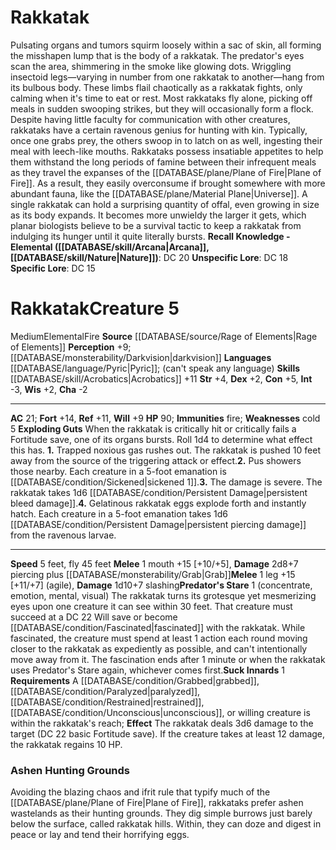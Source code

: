 ﻿---
ac: '21'
alignment: null
all_resistance: null
burrow_speed: null
charisma: '-2'
climb_speed: null
constitution: '+5'
creature_ability:
- '1.'
- '2.'
- '3.'
- '4.'
- Exploding Guts
- Predator's Stare
- Suck Innards
creature_family: null
description: "Pulsating organs and tumors squirm loosely within a sac of skin, all\
  \ forming the misshapen lump that is the body of a rakkatak. The predator's eyes\
  \ scan the area, shimmering in the smoke like glowing dots. Wriggling insectoid\
  \ legs\u2014varying in number from one rakkatak to another\u2014hang from its bulbous\
  \ body. These limbs flail chaotically as a rakkatak fights, only calming when it's\
  \ time to eat or rest.<br/><br/> Most rakkataks fly alone, picking off meals in\
  \ sudden swooping strikes, but they will occasionally form a flock. Despite having\
  \ little faculty for communication with other creatures, rakkataks have a certain\
  \ ravenous genius for hunting with kin. Typically, once one grabs prey, the others\
  \ swoop in to latch on as well, ingesting their meal with leech-like mouths.<br/><br/>\
  \ Rakkataks possess insatiable appetites to help them withstand the long periods\
  \ of famine between their infrequent meals as they travel the expanses of the [[DATABASE/plane/Plane\
  \ of Fire|Plane of Fire]] . As a result, they easily overconsume if brought somewhere\
  \ with more abundant fauna, like the [[DATABASE/plane/Material Plane|Universe]]\
  \ . A single rakkatak can hold a surprising quantity of offal, even growing in size\
  \ as its body expands. It becomes more unwieldy the larger it gets, which planar\
  \ biologists believe to be a survival tactic to keep a rakkatak from indulging its\
  \ hunger until it quite literally bursts.<br/><br/><b><u>Recall Knowledge - Elemental</u>\
  \ ( [[DATABASE/skill/Arcana|Arcana]] , [[DATABASE/skill/Nature|Nature]] )</b>: DC\
  \ 20<br/><b><u>Unspecific Lore</u></b>: DC 18<br/><b><u>Specific Lore</u></b>: DC\
  \ 15"
dexterity: '+2'
element: Fire
fly_speed: '45'
fortitude: '+14'
hardness: null
hp: '90'
id: '2690'
immunity:
- '[[DATABASE/trait/Fire|fire]]'
intelligence: '-3'
land_speed: '5'
language:
- '[[DATABASE/language/Pyric|Pyric]] ; (can''t speak any language)'
level: '5'
max_speed: '45'
name: Rakkatak
perception: '+9'
rarity: Common
reflex: '+11'
resistance: null
rus_type_level: null
school: null
sense:
- '[[DATABASE/monsterability/Darkvision|darkvision]]'
size: Medium
skill:
- '[[DATABASE/skill/Acrobatics|Acrobatics]] +11'
source: '[[DATABASE/source/Rage of Elements|Rage of Elements]]'
speed:
- 5 feet
- fly 45 feet
spell: null
strength: '+4'
strength_req: '4'
strongest_save:
- Fortitude
swim_speed: null
trait:
- '[[DATABASE/trait/Elemental|Elemental]]'
- '[[DATABASE/trait/Fire|Fire]]'
type: Creature
vision: Darkvision
weakest_save:
- Will
weakness:
- '[[DATABASE/trait/Cold|cold]] 5'
will: '+9'
wisdom: '+2'

---
# Rakkatak

Pulsating organs and tumors squirm loosely within a sac of skin, all forming the misshapen lump that is the body of a rakkatak. The predator's eyes scan the area, shimmering in the smoke like glowing dots. Wriggling insectoid legs—varying in number from one rakkatak to another—hang from its bulbous body. These limbs flail chaotically as a rakkatak fights, only calming when it's time to eat or rest.
 Most rakkataks fly alone, picking off meals in sudden swooping strikes, but they will occasionally form a flock. Despite having little faculty for communication with other creatures, rakkataks have a certain ravenous genius for hunting with kin. Typically, once one grabs prey, the others swoop in to latch on as well, ingesting their meal with leech-like mouths.
 Rakkataks possess insatiable appetites to help them withstand the long periods of famine between their infrequent meals as they travel the expanses of the [[DATABASE/plane/Plane of Fire|Plane of Fire]]. As a result, they easily overconsume if brought somewhere with more abundant fauna, like the [[DATABASE/plane/Material Plane|Universe]]. A single rakkatak can hold a surprising quantity of offal, even growing in size as its body expands. It becomes more unwieldy the larger it gets, which planar biologists believe to be a survival tactic to keep a rakkatak from indulging its hunger until it quite literally bursts.
**Recall Knowledge - Elemental ([[DATABASE/skill/Arcana|Arcana]], [[DATABASE/skill/Nature|Nature]])**: DC 20
**Unspecific Lore**: DC 18
**Specific Lore**: DC 15

# Rakkatak<span class="item-type">Creature 5</span>

<span class="trait-size item-trait">Medium</span><span class="item-trait">Elemental</span><span class="item-trait">Fire</span>
**Source** [[DATABASE/source/Rage of Elements|Rage of Elements]]
**Perception** +9; [[DATABASE/monsterability/Darkvision|darkvision]]
**Languages** [[DATABASE/language/Pyric|Pyric]]; (can't speak any language)
**Skills** [[DATABASE/skill/Acrobatics|Acrobatics]] +11
**Str** +4, **Dex** +2, **Con** +5, **Int** -3, **Wis** +2, **Cha** -2

---
**AC** 21; **Fort** +14, **Ref** +11, **Will** +9
**HP** 90; **Immunities** fire; **Weaknesses** cold 5
<span class="in-box-ability">**Exploding Guts** When the rakkatak is critically hit or critically fails a Fortitude save, one of its organs bursts. Roll 1d4 to determine what effect this has.</span><span class="in-box-ability">
**1.** Trapped noxious gas rushes out. The rakkatak is pushed 10 feet away from the source of the triggering attack or effect.</span><span class="in-box-ability">**2.** Pus showers those nearby. Each creature in a 5-foot emanation is [[DATABASE/condition/Sickened|sickened 1]].</span><span class="in-box-ability">**3.** The damage is severe. The rakkatak takes 1d6 [[DATABASE/condition/Persistent Damage|persistent bleed damage]].</span><span class="in-box-ability">**4.** Gelatinous rakkatak eggs explode forth and instantly hatch. Each creature in a 5-foot emanation takes 1d6 [[DATABASE/condition/Persistent Damage|persistent piercing damage]] from the ravenous larvae.</span>

---
**Speed** 5 feet, fly 45 feet
<span class="in-box-ability">**Melee** <span class="action-icon">1</span> mouth +15 [+10/+5], **Damage** 2d8+7 piercing plus [[DATABASE/monsterability/Grab|Grab]]</span><span class="in-box-ability">**Melee** <span class="action-icon">1</span> leg +15 [+11/+7] (agile), **Damage** 1d10+7 slashing</span><span class="in-box-ability">**Predator's Stare** <span class="action-icon">1</span> (concentrate, emotion, mental, visual) The rakkatak turns its grotesque yet mesmerizing eyes upon one creature it can see within 30 feet. That creature must succeed at a DC 22 Will save or become [[DATABASE/condition/Fascinated|fascinated]] with the rakkatak. While fascinated, the creature must spend at least 1 action each round moving closer to the rakkatak as expediently as possible, and can't intentionally move away from it. The fascination ends after 1 minute or when the rakkatak uses Predator's Stare again, whichever comes first.</span><span class="in-box-ability">**Suck Innards** <span class="action-icon">1</span> **Requirements** A [[DATABASE/condition/Grabbed|grabbed]], [[DATABASE/condition/Paralyzed|paralyzed]], [[DATABASE/condition/Restrained|restrained]], [[DATABASE/condition/Unconscious|unconscious]], or willing creature is within the rakkatak's reach; **Effect** The rakkatak deals 3d6 damage to the target (DC 22 basic Fortitude save). If the creature takes at least 12 damage, the rakkatak regains 10 HP.</span>

###  Ashen Hunting Grounds

Avoiding the blazing chaos and ifrit rule that typify much of the [[DATABASE/plane/Plane of Fire|Plane of Fire]], rakkataks prefer ashen wastelands as their hunting grounds. They dig simple burrows just barely below the surface, called rakkatak hills. Within, they can doze and digest in peace or lay and tend their horrifying eggs.
